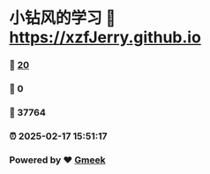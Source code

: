 # 小钻风的学习 :link: https://xzfJerry.github.io 
### :page_facing_up: [20](https://xzfJerry.github.io/tag.html) 
### :speech_balloon: 0 
### :hibiscus: 37764 
### :alarm_clock: 2025-02-17 15:51:17 
### Powered by :heart: [Gmeek](https://github.com/Meekdai/Gmeek)
